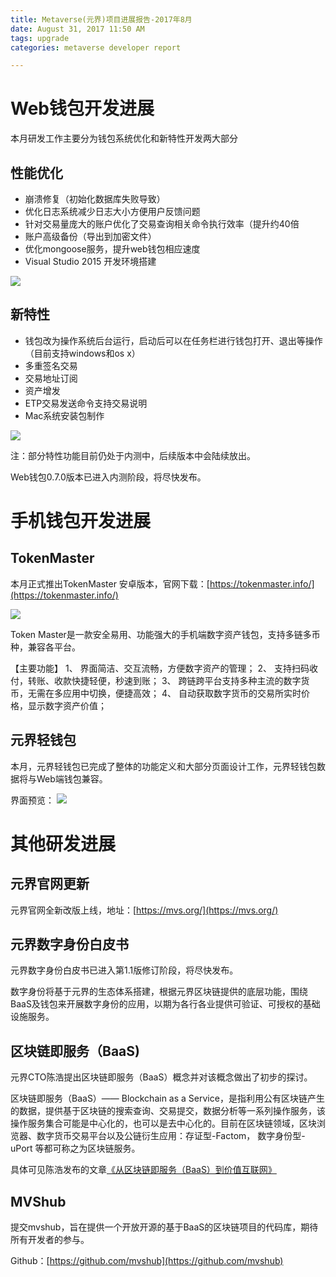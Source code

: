 ```yaml
---
title: Metaverse(元界)项目进展报告-2017年8月
date: August 31, 2017 11:50 AM
tags: upgrade
categories: metaverse developer report

---
```



# Web钱包开发进展
本月研发工作主要分为钱包系统优化和新特性开发两大部分
## 性能优化


- 崩溃修复（初始化数据库失败导致）
- 优化日志系统减少日志大小方便用户反馈问题
- 针对交易量庞大的账户优化了交易查询相关命令执行效率（提升约40倍
- 账户高级备份（导出到加密文件）
- 优化mongoose服务，提升web钱包相应速度
- Visual Studio 2015 开发环境搭建

![](http://bbs.viewfin.com/data/attachment/forum/201708/31/111554w9hd3zyqpc6peyv6.png)



## 新特性

- 钱包改为操作系统后台运行，启动后可以在任务栏进行钱包打开、退出等操作（目前支持windows和os x）
- 多重签名交易
- 交易地址订阅
- 资产增发
- ETP交易发送命令支持交易说明
- Mac系统安装包制作

![](http://bbs.viewfin.com/data/attachment/forum/201708/31/111748wljblir9riil7lrb.jpg)

注：部分特性功能目前仍处于内测中，后续版本中会陆续放出。

Web钱包0.7.0版本已进入内测阶段，将尽快发布。



# 手机钱包开发进展
## TokenMaster
本月正式推出TokenMaster 安卓版本，官网下载：[https://tokenmaster.info/](https://tokenmaster.info/)

![](http://bbs.viewfin.com/data/attachment/forum/201708/31/112014jvdg340uv46en666.png)

Token Master是一款安全易用、功能强大的手机端数字资产钱包，支持多链多币种，兼容各平台。

【主要功能】
1、	界面简洁、交互流畅，方便数字资产的管理；
2、	支持扫码收付，转账、收款快捷轻便，秒速到账；
3、	跨链跨平台支持多种主流的数字货币，无需在多应用中切换，便捷高效；
4、	自动获取数字货币的交易所实时价格，显示数字资产价值；

## 元界轻钱包
本月，元界轻钱包已完成了整体的功能定义和大部分页面设计工作，元界轻钱包数据将与Web端钱包兼容。

界面预览：
![](http://bbs.viewfin.com/data/attachment/forum/201708/31/112142pqwh8icxsggnhcsi.jpg)

# 其他研发进展

## 元界官网更新
元界官网全新改版上线，地址：[https://mvs.org/](https://mvs.org/)

## 元界数字身份白皮书
元界数字身份白皮书已进入第1.1版修订阶段，将尽快发布。

数字身份将基于元界的生态体系搭建，根据元界区块链提供的底层功能，围绕BaaS及钱包来开展数字身份的应用，以期为各行各业提供可验证、可授权的基础设施服务。

## 区块链即服务（BaaS)
元界CTO陈浩提出区块链即服务（BaaS）概念并对该概念做出了初步的探讨。

区块链即服务（BaaS）—— Blockchain as a Service，是指利用公有区块链产生的数据，提供基于区块链的搜索查询、交易提交，数据分析等一系列操作服务，该操作服务集合可能是中心化的，也可以是去中心化的。目前在区块链领域，区块浏览器、数字货币交易平台以及公链衍生应用：存证型-Factom， 数字身份型-uPort 等都可称之为区块链服务。

具体可见陈浩发布的文章[《从区块链即服务（BaaS）到价值互联网》](http://www.sohu.com/a/166354830_609518)

## MVShub
提交mvshub，旨在提供一个开放开源的基于BaaS的区块链项目的代码库，期待所有开发者的参与。

Github：[https://github.com/mvshub](https://github.com/mvshub)



